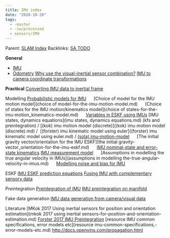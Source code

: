 ```yaml
---
title: IMU index
date: "2020-10-20"
tags:
  - -master
  - -sa/processed
  - sensors/IMU
---
```


Parent: [SLAM Index](slam-index.md)
Backlinks: [SA TODO](sa-todo.md)

**General**
* [IMU](imu.md)
* [Odometry](odometry.md)
[Why use the visual-inertial sensor combination?](why-use-the-visual-inertial-sensor-combination_.md)
[IMU to camera coordinate transformations](imu-to-camera-coordinate-transformations.md)

**Practical**
[Converting IMU data to inertial frame](converting-imu-data-to-inertial-frame.md)

Modelling
[Probabilistic models for IMU](probabilistic-models-for-imu.md)
     [Choice of model for the IMU motion model](choice of model-for-the-imu-motion-model.md)
     [Choice of states for the IMU motion/kinematics model](choice of states-for-the-imu-motion_kinematics-model.md)
     [Variables in ESKF using IMUs](variables-in-eskf-using-imus.md)
[IMU states, dynamics equations](imu states, dynamics equations.md) (kfs and preintegration) / [(kok) imu motion model (discrete)]((kok) imu motion model (discrete).md) /  [(forster) imu kinematic model using euler]((forster) imu kinematic model using euler.md) / [(sola) imu-motion-model]((sola)-imu-motion-model.md)
     [The initial gravity vector/orientation for the IMU ESKF](the initial gravity-vector_orientation-for-the-imu-eskf.md)
     [IMU nominal-state and error-state kinematics](imu-nominal-state-and-error-state-kinematics.md)
[IMU measurement model](imu-measurement-model.md)
     [Assumptions in modelling the true angular velocity in IMUs](assumptions in modelling the-true-angular-velocity-in-imus.md)
     [Modelling noise and bias for IMU](modelling-noise-and-bias-for-imu.md)

ESKF
[IMU ESKF prediction equations](imu-eskf-prediction-equations.md)
[Fusing IMU with complementary sensory data](fusing-imu-with-complementary-sensory-data.md)

Preintegration
[Preintegration of IMU](preintegration-of-imu.md)
[IMU preintegration on manifold](imu-preintegration-on-manifold.md)

Fake data generation
[IMU data generation from camera/visual data](imu-data-generation-from-camera_visual-data.md)

Literature
[MKok 2017 Using inertial sensors for position and orientation estimation](mkok 2017 using inertial sensors-for-position-and-orientation-estimation.md)
[Forster 2017 IMU Preintegration](forster-2017-imu-preintegration.md)
[resource IMU common specifications, error models etc](resource imu-common-specifications,-error-models-etc.md)
<http://docs.openvins.com/propagation.html>

